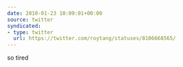 ```yaml
---
date: 2010-01-23 10:09:01+00:00
source: twitter
syndicated:
- type: twitter
  url: https://twitter.com/roytang/statuses/8106668565/
---
```


so tired